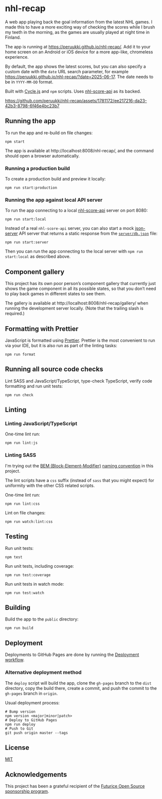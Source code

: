 # nhl-recap

A web app playing back the goal information from the latest NHL games. I made this to have a more exciting way of checking
the scores while I brush my teeth in the morning, as the games are usually played at night time in Finland.

The app is running at https://peruukki.github.io/nhl-recap/. Add it to your home screen on an Android
or iOS device for a more app-like, chromeless experience.

By default, the app shows the latest scores, but you can also specify a custom date with the `date` URL search parameter,
for example https://peruukki.github.io/nhl-recap/?date=2025-06-17. The date needs to be in `YYYY-MM-DD` format.

Built with [Cycle.js](https://cycle.js.org/) and `npm` scripts. Uses [nhl-score-api](https://github.com/peruukki/nhl-score-api)
as its backed.

https://github.com/peruukki/nhl-recap/assets/1781172/ee217216-da23-42b3-8798-6f46e4bc23b7

## Running the app

To run the app and re-build on file changes:

```shell
npm start
```

The app is available at http://localhost:8008/nhl-recap/, and the command should open a browser automatically.

### Running a production build

To create a production build and preview it locally:

```shell
npm run start:production
```

### Running the app against local API server

To run the app connecting to a local [nhl-score-api](https://github.com/peruukki/nhl-score-api) server on port 8080:

```shell
npm run start:local
```

Instead of a real `nhl-score-api` server, you can also start a mock [json-server](https://github.com/typicode/json-server)
API server that returns a static response from the [`server/db.json`](server/db.json) file:

```shell
npm run start:server
```

Then you can run the app connecting to the local server with `npm run start:local` as described above.

## Component gallery

This project has its own poor person’s component gallery that currently just shows the game component in all
its possible states, so that you don’t need to play back games in different states to see them.

The gallery is available at http://localhost:8008/nhl-recap/gallery/ when running the development server locally. (Note
that the trailing slash is required.)

## Formatting with Prettier

JavaScript is formatted using [Prettier](https://prettier.io/). Prettier is the most convenient to run via your IDE,
but it is also run as part of the linting tasks:

```shell
npm run format
```

## Running all source code checks

Lint SASS and JavaScript/TypeScript, type-check TypeScript, verify code formatting and run unit tests:

```shell
npm run check
```

## Linting

### Linting JavaScript/TypeScript

One-time lint run:

```shell
npm run lint:js
```

### Linting SASS

I'm trying out the [BEM (Block-Element-Modifier)](http://getbem.com/introduction/) [naming convention](http://getbem.com/naming/)
in this project.

The lint scripts have a `css` suffix (instead of `sass` that you might expect) for uniformity with the other CSS related scripts.

One-time lint run:

```shell
npm run lint:css
```

Lint on file changes:

```shell
npm run watch:lint:css
```

## Testing

Run unit tests:

```shell
npm test
```

Run unit tests, including coverage:

```shell
npm run test:coverage
```

Run unit tests in watch mode:

```shell
npm run test:watch
```

## Building

Build the app to the `public` directory:

```shell
npm run build
```

## Deployment

Deployments to GitHub Pages are done by running the [Deployment workflow](https://github.com/peruukki/nhl-recap/actions/workflows/deployment.yml).

### Alternative deployment method

The `deploy` script will build the app, clone the `gh-pages` branch to the `dist` directory, copy the build there,
create a commit, and push the commit to the `gh-pages` branch in `origin`.

Usual deployment process:

```shell
# Bump version
npm version <major|minor|patch>
# Deploy to GitHub Pages
npm run deploy
# Push to Git
git push origin master --tags
```

## License

[MIT](LICENSE)

## Acknowledgements

This project has been a grateful recipient of the
[Futurice Open Source sponsorship program](https://www.futurice.com/blog/sponsoring-free-time-open-source-activities/?utm_source=github&utm_medium=spice).
